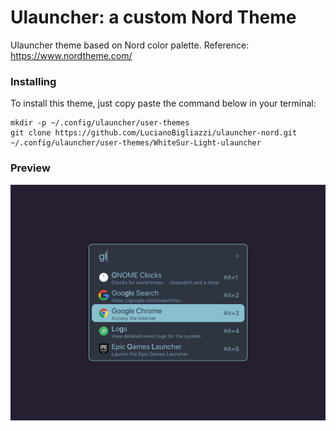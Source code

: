 # Ulauncher: a custom Nord Theme

Ulauncher theme based on Nord color palette.
Reference: https://www.nordtheme.com/

### Installing

To install this theme, just copy paste the command below in your terminal:

```
mkdir -p ~/.config/ulauncher/user-themes
git clone https://github.com/LucianoBigliazzi/ulauncher-nord.git ~/.config/ulauncher/user-themes/WhiteSur-Light-ulauncher
```

### Preview

![Launcher preview: ](screenshot.png)
